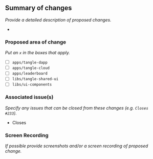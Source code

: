 ## Summary of changes

_Provide a detailed description of proposed changes._

-

### Proposed area of change

_Put an `x` in the boxes that apply._

- [ ] `apps/tangle-dapp`
- [ ] `apps/tangle-cloud`
- [ ] `apps/leaderboard`
- [ ] `libs/tangle-shared-ui`
- [ ] `libs/ui-components`

### Associated issue(s)

_Specify any issues that can be closed from these changes (e.g. `Closes #233`)._

- Closes

### Screen Recording

_If possible provide screenshots and/or a screen recording of proposed change._

